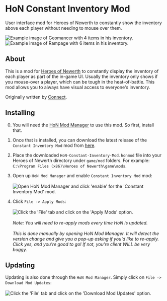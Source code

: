 # HoN Constant Inventory Mod
User interface mod for Heroes of Newerth to constantly show the inventory above each player without needing to mouse over them.

![Example image of Geomancer with 4 items in his inventory.](https://i.imgur.com/VEwzfhb.jpg)
![Example image of Rampage with 6 items in his inventory.](https://i.imgur.com/KKoCLxg.jpg)

## About

This is a mod for [Heroes of Newerth](http://www.heroesofnewerth.com) to constantly display the inventory of each player as part of the in-game UI. Usually the inventory only shows if you mouse-over a player, which can be tough in the heat-of-battle. This mod allows you to always have visual access to everyone's inventory.

Originally written by [Connect](https://forums.heroesofnewerth.com/showthread.php?345418-&%239827;-Connect-s-Mods-Better-blips-Slim-Health-bar-Miss-Buttons-and-MUCH-MORE!).

## Installing
0. You will need the [HoN Mod Manager](https://forums.heroesofnewerth.com/showthread.php?596451-HoN-Modification-Manager-1-4-0&p=16563263&viewfull=1#post16563263) to use this mod. So first, install that.

1. Once that is installed, you can download the latest release of the `Constant Inventory Mod` mod from [here](http://github.com/mrhappyasthma/HoN-Constant-Inventory-Mod/releases/download/Latest/ConstantInventoryMod.honmod).

2. Place the downloaded `HoN-Constant-Inventory-Mod.honmod` file into your Heroes of Newerth directory under `game/mod` folders. For example: `C:\Program Files (x86)\Heroes of Newerth\game\mods`.

3. Open up `HoN Mod Manager` and enable `Constant Inventory Mod` mod: <br/><br/>
![Open HoN Mod Manager and click 'enable' for the 'Constant Inventory Mod' mod.](https://i.imgur.com/7gv8KgE.jpg)

4. Click `File -> Apply Mods`: <br/><br/>
![Click the 'File' tab and click on the 'Apply Mods' option.](https://i.imgur.com/zjR0jMK.png) <br/><br/>
*Note: You will need to re-apply mods every time HoN is updated.* <br/><br/>
*This is done manually by opening HoN Mod Manager. It will detect the version change and give you a pop-up asking if you'd like to re-apply. Click yes, and you're good to go! If not, you're client WILL be very buggy.*

## Updating
Updating is also done through the `HoN Mod Manager`. Simply click on `File -> Download Mod Updates`: <br/><br/>
![Click the 'File' tab and click on the 'Download Mod Updates' option.](https://i.imgur.com/ysX008k.png)
